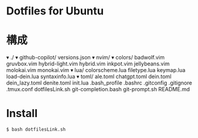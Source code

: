 # Dotfiles for Ubuntu

# 構成
▾ ./
  ▾ github-copilot/
      versions.json
  ▾ nvim/
    ▾ colors/
        badwolf.vim
        gruvbox.vim
        hybrid-light.vim
        hybrid.vim
        inkpot.vim
        jellybeans.vim
        molokai.vim
        monokai.vim
    ▾ lua/
        colorscheme.lua
        filetype.lua
        keymap.lua
        load-dein.lua
        syntaxinfo.lua
    ▾ toml/
        ale.toml
        chatgpt.toml
        dein.toml
        dein_lazy.toml
        denite.toml
      init.lua
  .bash_profile
  .bashrc
  .gitconfig
  .gitignore
  .tmux.conf
  dotfilesLink.sh
  git-completion.bash
  git-prompt.sh
  README.md

# Install
```
$ bash dotfilesLink.sh
```
